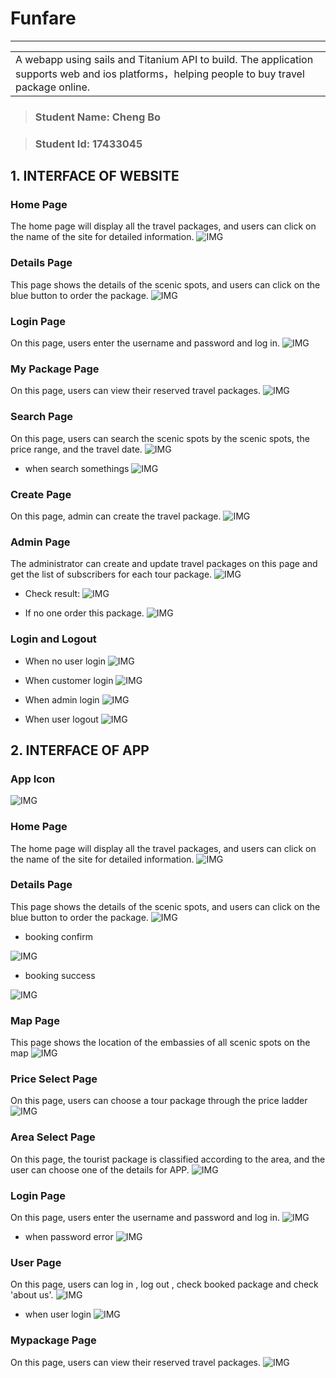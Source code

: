 # Funfare

------

<table>
<tr>
<td>
A webapp using sails and Titanium API to build. The application supports web and ios platforms，helping people to buy travel package online.
</td>
</tr>
</table>

> ### Student Name:  Cheng Bo

> ### Student Id:    17433045

## 1. INTERFACE OF WEBSITE

###  Home Page
The home page will display all the travel packages, and users can click on the name of the site for detailed information.
![IMG](ScreenShot/wIndex.png)
### Details Page
This page shows the details of the scenic spots, and users can click on the blue button to order the package.
![IMG](ScreenShot/wDetail.png)
### Login Page
On this page, users enter the username and password  and log in.
![IMG](ScreenShot/wLogin.png)

### My Package Page
On this page, users can view their reserved travel packages.
![IMG](ScreenShot/wMyPackage.png)
### Search Page
On this page, users can search the scenic spots by the scenic spots, the price range, and the travel date.
![IMG](ScreenShot/wSearch.png)

- when search somethings
![IMG](ScreenShot/wSearchSuccess.png)
### Create Page
On this page, admin can create the travel package.
![IMG](ScreenShot/wCreate.png)

### Admin Page
The administrator can create and update travel packages on this page and get the list of subscribers for each tour package.
![IMG](ScreenShot/wAdmin.png)

- Check result:
![IMG](ScreenShot/wAdminList.png)

- If no one order this package.
![IMG](ScreenShot/wAdminListNo.png)

### Login and Logout
- When no user login
![IMG](ScreenShot/wIndex.png)

- When customer login
![IMG](ScreenShot/wUserLogin.png)

- When admin login
![IMG](ScreenShot/wAdminLogin.png)

- When user logout
![IMG](ScreenShot/wLogout.png)

## 2. INTERFACE OF APP
### App Icon
![IMG](ScreenShot/appIco.png)
### Home Page
The home page will display all the travel packages, and users can click on the name of the site for detailed information.
![IMG](ScreenShot/aIndex.png)
### Details Page
This page shows the details of the scenic spots, and users can click on the blue button to order the package.
![IMG](ScreenShot/aDetails.png)

- booking confirm

![IMG](ScreenShot/aDetailsConfirm.png)

- booking success

![IMG](ScreenShot/aDetiailsBooked.png)

### Map Page
This page shows the location of the embassies of all scenic spots on the map
![IMG](ScreenShot/aMap.png)
### Price Select Page
On this page, users can choose a tour package through the price ladder
![IMG](ScreenShot/aPriceSelect.png)
### Area Select Page
On this page, the tourist package is classified according to the area, and the user can choose one of the details for APP.
![IMG](ScreenShot/aAreaSelect.png)

### Login Page
On this page, users enter the username and password  and log in.
![IMG](ScreenShot/aLogin.png)

- when password error
![IMG](ScreenShot/aLoginError.png)
### User Page
On this page, users can log in , log out , check booked package and check 'about us'.
![IMG](ScreenShot/aUser.png)

- when user login
![IMG](ScreenShot/aUserSuccess.png)

### Mypackage Page
On this page, users can view their reserved travel packages.
![IMG](ScreenShot/aMyPackage.png)
